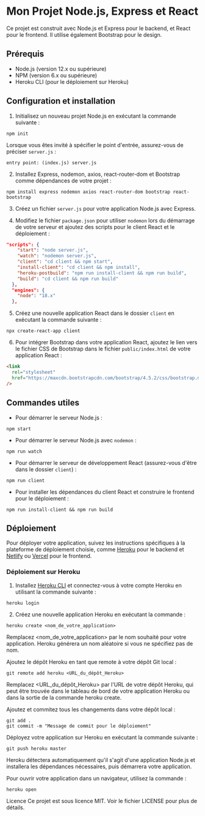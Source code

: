 # Mon Projet Node.js, Express et React

Ce projet est construit avec Node.js et Express pour le backend, et React pour le frontend. Il utilise également Bootstrap pour le design.

## Prérequis

- Node.js (version 12.x ou supérieure)
- NPM (version 6.x ou supérieure)
- Heroku CLI (pour le déploiement sur Heroku)

## Configuration et installation

1. Initialisez un nouveau projet Node.js en exécutant la commande suivante :

```
npm init
```

Lorsque vous êtes invité à spécifier le point d'entrée, assurez-vous de préciser `server.js` :

```
entry point: (index.js) server.js
```

2. Installez Express, nodemon, axios, react-router-dom et Bootstrap comme dépendances de votre projet :

```
npm install express nodemon axios react-router-dom bootstrap react-bootstrap
```

3. Créez un fichier `server.js` pour votre application Node.js avec Express.

4. Modifiez le fichier `package.json` pour utiliser `nodemon` lors du démarrage de votre serveur et ajoutez des scripts pour le client React et le déploiement :

```json
"scripts": {
    "start": "node server.js",
    "watch": "nodemon server.js",
    "client": "cd client && npm start",
    "install-client": "cd client && npm install",
    "heroku-postbuild": "npm run install-client && npm run build",
    "build": "cd client && npm run build"
  },
  "engines": {
    "node": "18.x"
  },
```

5. Créez une nouvelle application React dans le dossier `client` en exécutant la commande suivante :

```
npx create-react-app client
```

6. Pour intégrer Bootstrap dans votre application React, ajoutez le lien vers le fichier CSS de Bootstrap dans le fichier `public/index.html` de votre application React :

```html
<link
  rel="stylesheet"
  href="https://maxcdn.bootstrapcdn.com/bootstrap/4.5.2/css/bootstrap.min.css"
/>
```

## Commandes utiles

- Pour démarrer le serveur Node.js :

```
npm start
```

- Pour démarrer le serveur Node.js avec `nodemon` :

```
npm run watch
```

- Pour démarrer le serveur de développement React (assurez-vous d'être dans le dossier `client`) :

```
npm run client
```

- Pour installer les dépendances du client React et construire le frontend pour le déploiement :

```
npm run install-client && npm run build
```

## Déploiement

Pour déployer votre application, suivez les instructions spécifiques à la plateforme de déploiement choisie, comme [Heroku](https://devcenter.heroku.com/articles/getting-started-with-nodejs) pour le backend et [Netlify](https://docs.netlify.com/cli/get-started/) ou [Vercel](https://vercel.com/docs) pour le frontend.

### Déploiement sur Heroku

1. Installez [Heroku CLI](https://devcenter.heroku.com/articles/heroku-cli) et connectez-vous à votre compte Heroku en utilisant la commande suivante :

```
heroku login
```

2. Créez une nouvelle application Heroku en exécutant la commande :

```
heroku create <nom_de_votre_application>
```
Remplacez <nom_de_votre_application> par le nom souhaité pour votre application. Heroku générera un nom aléatoire si vous ne spécifiez pas de nom.

Ajoutez le dépôt Heroku en tant que remote à votre dépôt Git local :
```
git remote add heroku <URL_du_dépôt_Heroku>
```
Remplacez <URL_du_dépôt_Heroku> par l'URL de votre dépôt Heroku, qui peut être trouvée dans le tableau de bord de votre application Heroku ou dans la sortie de la commande heroku create.

Ajoutez et commitez tous les changements dans votre dépôt local :
```
git add .
git commit -m "Message de commit pour le déploiement"
```
Déployez votre application sur Heroku en exécutant la commande suivante :
```
git push heroku master
```
Heroku détectera automatiquement qu'il s'agit d'une application Node.js et installera les dépendances nécessaires, puis démarrera votre application.

Pour ouvrir votre application dans un navigateur, utilisez la commande :
```
heroku open
```
Licence
Ce projet est sous licence MIT. Voir le fichier LICENSE pour plus de détails.